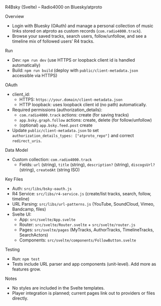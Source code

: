 R4Bsky (Svelte) – Radio4000 on Bluesky/atproto

Overview
- Login with Bluesky (OAuth) and manage a personal collection of music links stored on atproto as custom records (`com.radio4000.track`).
- Browse your saved tracks, search users, follow/unfollow, and see a timeline mix of followed users’ R4 tracks.

Run
- Dev: `npm run dev` (use HTTPS or loopback client id is handled automatically)
- Build: `npm run build` (deploy with `public/client-metadata.json` accessible via HTTPS)

OAuth
- client_id:
  - HTTPS: `https://your.domain/client-metadata.json`
  - HTTP loopback: uses loopback client id (no path) automatically.
- Required permissions (authorization_details):
  - `com.radio4000.track` actions: create (for saving tracks)
  - `app.bsky.graph.follow` actions: create, delete (for follow/unfollow)
  - (optional) `app.bsky.feed.post` create
- Update `public/client-metadata.json` to set `authorization_details_types: ["atproto_repo"]` and correct `redirect_uris`.

Data Model
- Custom collection: `com.radio4000.track`
  - Fields: `url` (string), `title` (string), `description?` (string), `discogsUrl?` (string), `createdAt` (string ISO)

Key Files
- Auth: `src/libs/bsky-oauth.js`
- R4 Service: `src/libs/r4-service.js` (create/list tracks, search, follow, timeline)
- URL Parsing: `src/libs/url-patterns.js` (YouTube, SoundCloud, Vimeo, Bandcamp, files)
- Svelte UI:
  - App: `src/svelte/App.svelte`
  - Router: `src/svelte/Router.svelte` + `src/svelte/router.js`
  - Pages: `src/svelte/pages` (MyTracks, AuthorTracks, TimelineTracks, SearchActors)
  - Components: `src/svelte/components/FollowButton.svelte`

Testing
- Run: `npm test`
- Tests include URL parser and app components (unit-level). Add more as features grow.

Notes
- No styles are included in the Svelte templates.
- Player integration is planned; current pages link out to providers or files directly.

